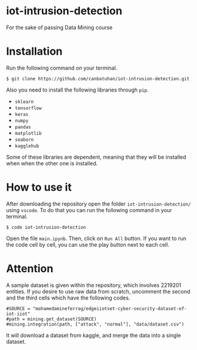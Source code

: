 # iot-intrusion-detection
For the sake of passing Data Mining course

# Installation
Run the following command on your terminal.

`$ git clone https://github.com/canbatuhan/iot-intrusion-detection.git`

Also you need to install the following libraries through `pip`.

- `sklearn`
- `tensorflow`
- `keras`
- `numpy`
- `pandas`
- `matplotlib`
- `seaborn`
- `kagglehub`

Some of these libraries are dependent, meaning that they will be installed when when the other one is installed.

# How to use it
After downloading the repository open the folder `iot-intrusion-detection/` using `vscode`. To do that you can run the following command in your terminal.

`$ code iot-intrusion-detection`

Open the file `main.ipynb`. Then, click on `Run All` button. If you want to run the code cell by cell, you can use the play button next to each cell.

# Attention
A sample dataset is given within the repository, which involves 2219201 entities. If you desire to use raw data from scratch, uncomment the second and the third cells which have the following codes.

`#SOURCE = "mohamedamineferrag/edgeiiotset-cyber-security-dataset-of-iot-iiot"` \
`#path = mining.get_dataset(SOURCE)` \
`#mining.integration(path, ["attack", "normal"], "data/dataset.csv")`

It will download a dataset from kaggle, and merge the data into a single dataset. 